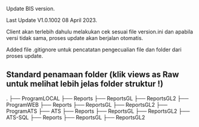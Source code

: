 Update BIS version.

Last Update V1.0.1002 08 April 2023.

Client akan terlebih dahulu melakukan cek sesuai file version.ini dan apabila versi tidak sama, proses update akan berjalan otomatis.

Added file .gitignore untuk pencatatan pengecualian file dan folder dari proses update.

## Standard penamaan folder (klik views as Raw untuk melihat lebih jelas folder struktur !)

.
├── ProgramLOCAL
 ├── Reports
 ├── ReportsGL
 ├── ReportsGL2
├── ProgramWEB
 ├── Reports
 ├── ReportsGL
 ├── ReportsGL2
├── ProgramATS
 ├── ATS
   ├── Reports
   ├── ReportsGL
   ├── ReportsGL2
 ├── ATS-SQL
   ├── Reports
   ├── ReportsGL
   ├── ReportsGL2

